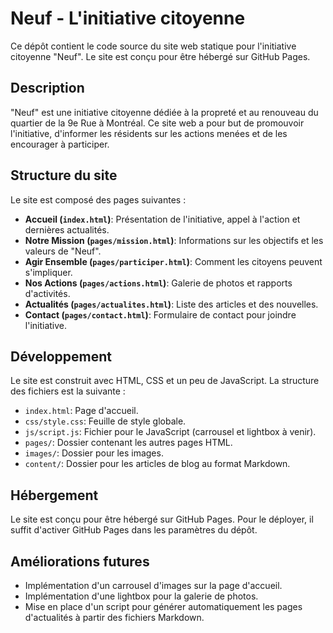 # Neuf - L'initiative citoyenne

Ce dépôt contient le code source du site web statique pour l'initiative citoyenne "Neuf". Le site est conçu pour être hébergé sur GitHub Pages.

## Description

"Neuf" est une initiative citoyenne dédiée à la propreté et au renouveau du quartier de la 9e Rue à Montréal. Ce site web a pour but de promouvoir l'initiative, d'informer les résidents sur les actions menées et de les encourager à participer.

## Structure du site

Le site est composé des pages suivantes :

- **Accueil (`index.html`)**: Présentation de l'initiative, appel à l'action et dernières actualités.
- **Notre Mission (`pages/mission.html`)**: Informations sur les objectifs et les valeurs de "Neuf".
- **Agir Ensemble (`pages/participer.html`)**: Comment les citoyens peuvent s'impliquer.
- **Nos Actions (`pages/actions.html`)**: Galerie de photos et rapports d'activités.
- **Actualités (`pages/actualites.html`)**: Liste des articles et des nouvelles.
- **Contact (`pages/contact.html`)**: Formulaire de contact pour joindre l'initiative.

## Développement

Le site est construit avec HTML, CSS et un peu de JavaScript. La structure des fichiers est la suivante :

- `index.html`: Page d'accueil.
- `css/style.css`: Feuille de style globale.
- `js/script.js`: Fichier pour le JavaScript (carrousel et lightbox à venir).
- `pages/`: Dossier contenant les autres pages HTML.
- `images/`: Dossier pour les images.
- `content/`: Dossier pour les articles de blog au format Markdown.

## Hébergement

Le site est conçu pour être hébergé sur GitHub Pages. Pour le déployer, il suffit d'activer GitHub Pages dans les paramètres du dépôt.

## Améliorations futures

- Implémentation d'un carrousel d'images sur la page d'accueil.
- Implémentation d'une lightbox pour la galerie de photos.
- Mise en place d'un script pour générer automatiquement les pages d'actualités à partir des fichiers Markdown.
